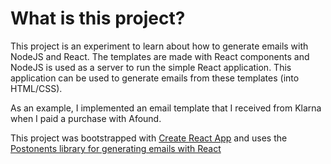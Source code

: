 # What is this project?

This project is an experiment to learn about how to generate emails with NodeJS and React. The templates are made with React components and NodeJS is used as a server to run the simple React application. This application can be used to generate emails from these templates (into HTML/CSS).

As an example, I implemented an email template that I received from Klarna when I paid a purchase with Afound.

This project was bootstrapped with [Create React App](https://github.com/facebook/create-react-app) and uses the [Postonents library for generating emails with React](https://github.com/Saifadin/postonents)
